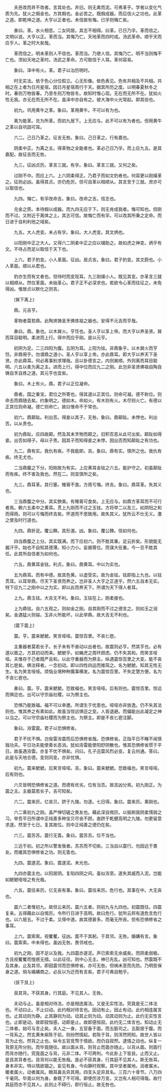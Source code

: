 <!-- { "loadSidebar": true } -->
　　夫邑改而井不改者。言其处也。井旧。则无禽而泥。可弗革乎。学者以变化气质为先。犹火之煆金也。方其煆也。金必苦之。既煆成器。而后信火之功也。此革之道。即乾坤之道。大亨以正者也。未信故有悔。已孚则悔亡矣。

　　彖曰。革。水火相息。二女同居。其志不相得。曰革。已日乃孚。革而信之。文明以说。大亨以正。革而当。其悔乃亡。天地革而四时成。汤武革命。顺乎天而应乎人。革之时大矣哉。

　　革而信之。明未革则人不信也。革而当。乃使人信。其悔乃亡。明不当则悔不亡也。须如天地之革时。汤武之革命。方可取信于人耳。革何容易。

　　象曰。泽中有火。革。君子以治历明时。

　　时无实法。依于色心分位假立。心无形像。依色表见。色有共相及不共相。共相之在上者为日月星宿。因日月星宿周行于天。据其所历之度。以明春夏秋冬之时。春则万物皆春。乃至冬则万物皆冬。故知时惟心现。无在而无所不在。犹如火性无我。亦无在而无所不在。虽泽中亦自有之。彼大海中火光常起。即其验也。

　　初九。巩用黄牛之革。象曰。革用黄牛。不可以有为也。

　　离为能革。兑为所革。而初九居下。上无应与。此不可以有为者也。但用黄牛之革以自巩固可耳。

　　六二。己日乃革之。征吉无咎。象曰。己日革之。行有嘉也。

　　阴柔中正。为离之主。得革物之全能者也。革必己日乃孚。而上应九五。是其嘉配。故征吉而无咎。

　　九三。征凶贞厉。革言三就。有孚。象曰。革言三就。又何之矣。

　　过刚不中。而应上六。上六阴柔得正。乃君子而如文豹者也。何容更以刚燥革之。征则必凶。虽得其贞。亦仍危厉。但可自革以相顺从。其言至于三就。庶亦可以取信也。

　　九四。悔亡。有孚改命吉。象曰。改命之吉。信志也。

　　兑金之质。本待煆以成器。而九四无应于下。则无肯成我者。悔可知也。但刚而不过。又附近于离体之上。其志可信。故悔亡而有孚。可以改其所秉之定命。而日进于自利利他之域矣。

　　九五。大人虎变。未占有孚。象曰。大人虎变。其文炳也。

　　以阳刚中正之大人。又得六二阴柔中正之应以辅助之。故如虎之神变。炳乎有文。不待占而足以取信于天下也。

　　上六。君子豹变。小人革面。征凶。居贞吉。象曰。君子豹变。其文蔚也。小人革面。顺以从君也。

　　豹亦生而有文者也。但待时而变现耳。九三刚燥小人。既见其变。亦革言三就以相顺从。然仅革面。未始革心。君子正不必深求也。若欲令心革而往征之。未免得凶。惟居贞以默化之则吉。

　　(巽下离上)

　　鼎。元吉亨。

　　革物者莫若鼎。此陶贤铸圣烹佛炼祖之器也。安得不元吉而亨哉。

　　彖曰。鼎。象也。以木巽火。亨饪也。圣人亨以享上帝。而大亨以养圣贤。巽而耳目聪明。柔进而上行。得中而应乎刚。是以元亨。

　　初阴为足。二三四阳为腹。五阴为耳。上阳为铉。非鼎象乎。以木巽火而亨饪。非鼎用乎。勿谓鼎之道小。圣人亨以享上帝。亦此鼎耳。即大亨以养天下圣贤。亦此鼎耳。何必离事别求理哉。且以卦德言之。内则巽顺。外则离而耳目聪明。六五以柔为离之主。进而上行。得中位而应九二之刚。此岂非圣贤佛祖自陶自铸自烹自炼之道。其元亨也宜矣。

　　象曰。木上有火。鼎。君子以正位凝命。

　　鼎者。国之重宝。君位之所寄也。得其道以正其位。则命可凝。德不称位。则命去而鼎随去矣。约象明之。德如木。命如火。有木则有火。木尽则火亡。有德以正其位则命凝。德亡则命亡。故曰惟命不于常也。

　　初六。鼎颠趾。利出否。得妾以其子。无咎。象曰。鼎颠趾。未悖也。利出否。以从贵也。

　　初为鼎趾。应四故颠。然及其未烹物而颠之。旧积否恶从此可出矣。颠趾如得妾。出否如得子。母以子贵。因其子而知得妾之未悖。因出否而知颠趾之有功也。

　　九二。鼎有实。我仇有疾。不我能即。吉。象曰。鼎有实。慎所之也。我仇有疾。终无尤也。

　　二当鼎腹之下分。阳刚故为有实。上应黄耳金铉之六五。能护守之。初虽颠趾而有疾。终不害及我也。然在二。则宜慎所之矣。

　　九三。鼎耳革。其行塞。雉膏不食。方雨亏悔。终吉。象曰。鼎耳革。失其义也。

　　三当鼎腹之中分。其实腴美。有雉膏可食矣。上无应与。如鼎方革耳而不可行者焉。赖六五柔中之黄耳。贯上九刚而不过之玉铉。方将举二以及三。如阴阳之和而得雨。则可以亏悔而终吉矣。怀道而不思致用。故失其义。犹所云不仕无义。激之使及时行道也。

　　九四。鼎折足。覆公餗。其形渥。凶。象曰。覆公餗。信如何也。

　　四当鼎腹之上分。其实既满。而下应初六。则不胜其重。足云折矣。形貌能无赧汗乎。始也不自知其德薄。知小力小。妄据尊位。而谋大任重。今一旦不胜其任。此其所自信者为如何也。

　　六五。鼎黄耳金铉。利贞。象曰。鼎黄耳。中以为实也。

　　五为鼎耳。而有中德。故其色黄。以虚受实。故为金铉。铉即指上九也。以铉贯耳。以耳举鼎。尽天下圣贤而养之。岂非圣人大亨之正道乎。然六五自本无实。特下应九二之刚中以之为实。即以此而养天下。所谓为天下得人者耳。

　　上九。鼎玉铉。大吉无不利。象曰。玉铉在上。刚柔接也。

　　上为鼎铉。自六五观之。则如金之刚。自其刚而不过之德言之。则如玉之润矣。金遇猛火则镕。玉非火所能坏。以此举鼎。故大吉无不利也。

　　(震下震上)

　　震。亨。震来虩虩。笑言哑哑。震惊百里。不丧匕鬯。

　　主重器者莫若长子。长子未有不奋动以出者也。故震则必亨。然其亨也。必有道以致之。方其初动而来。虩虩乎。如蝇虎之周环顾虑。仍不失其和。而笑言哑哑。夫惟存于己者既严且和。以此守重器而为祭主。纵遇震惊百里之大变。能不丧其匕鬯矣。佛法释者。一念初动。即以四性四运而推简之。名为虩虩。知其无性无生。名为笑言哑哑。烦恼业境种种魔事横发。名为震惊百里。不失定慧方便。名为不丧匕鬯也。

　　彖曰。震。亨。震来虩虩。恐致福也。笑言哑哑。后有则也。震惊百里。惊远而惧迩也。出可以守宗庙社稷。以为祭主也。

　　恐惧乃能致福。福不可以幸邀。所谓生于忧患也。哑哑亦非放逸。仍不失其法则也。惟其养之有素如此。故虽当惊远惧迩之变。人皆退避。而偏能出此凝定之神以当之。可以守宗庙社稷而为祭主也。为祭主。即是不丧匕鬯注脚。

　　象曰。洊雷震。君子以恐惧修省。

　　君子不忧不惧。岂俟雷洊震而后恐惧修省哉。恐惧修省。正指平日不睹不闻慎独功夫。平日功夫能使善长恶消。犹如洊雷能使阳舒阴散也。惟其恐惧修省惯于平日。故虽遇洊雷。亦复不忧不惧矣。问曰。孔子迅雷风烈必变。复云何通。答曰。此是与天地合德。变则同变。亦非忧惧。

　　初九。震来虩虩。后笑言哑哑。吉。象曰。震来虩虩。恐致福也。笑言哑哑。后有则也。

　　六爻皆明恐惧修省之道。而德有优劣。位有当否。故吉凶分焉。初九刚正。为震之主。主器莫若长子。吉可知矣。

　　六二。震来厉。亿丧贝。跻于九陵。勿逐。七日得。象曰。震来厉。乘刚也。

　　六二乘初九之刚。盖严惮切磋之畏友也。藉此深自惕厉。以振刷我阴柔懦弱之习。举吾平日所谓中正纯善多种宝贝尽丧不顾。直跻于乾健高明之九陵。勿更留意求逐。然至于七日。复其故位。则中正纯善之德仍在矣。

　　六三。震苏苏。震行无眚。象曰。震苏苏。位不当也。

　　三远于初。初之所以警发我者。苏苏而不切矣。三当自以震行。勿因远于畏友。而缓其恐惧修省之功。则无眚也。

　　九四。震遂泥。象曰。震遂泥。未光也。

　　九四亦震主也。以阳居阴。复陷四阴之间。虽似洊至。遂失其威而入泥。岂能如虩虩哑哑之有光哉。

　　六五。震往来厉。亿无丧有事。象曰。震往来厉。危行也。其事在中。大无丧也。

　　震六二者惟初九。故但云来厉。震六五者。则初九与九四也。初震既往。四震复来。五得藉此以自惕厉。令所行日进于高明。故曰危行。犹所云邦有道危言危行也。以六居五。不过于柔。又得中道。故其德甚多。而毫无所丧。但有恐惧修省之事耳。

　　上六。震索索。视矍矍。征凶。震不于其躬。于其邻。无咎。婚媾有言。象曰。震索索。中未得也。虽凶无咎。畏邻戒也。

　　初九之刚。固不足以及我。九四震亦遂泥。声已索索无余威矣。而阴柔弱极。方且视矍矍而惶惑无措。以此征往。则中心无主。神已先乱。凶可知也。然震既不及其身。止及其邻。即因震邻而恐惧修省。亦可无咎。但祸未至而先防。乃明哲保身之道。倘与婚媾商之。必反以为迂而有言矣。君子可弗自勉乎。

　　(艮下艮上)

　　艮其背。不获其身。行其庭。不见其人。无咎。

　　夫动与止。虽是相对待法。亦是相连属法。又是无实性法。究竟是无二体法也。不动曰止。不止曰动。此约相对待言也。因动有止。因止有动。此约相连属言也。止其动则为静。止其静则为动。动其止则为动。动其动则为止。此约无实性言也。止即是动。故即寂恒感。动即是止。故即感恒寂。此约无二体言也。知动止无二体者。始可与言止矣。夫人之一身。五官备于面。而五脏司之。五脏居于腹。而一背系之。然玄黄朱紫陈于前。则纷然情起。若陈于背。则浑然罔知。故世人皆以背为止也。然背之止也。纵令五官竞骛于情欲。而仍自寂然。逮情之动也。纵复一背原无所分别。而毕竟随往。故以面从背。则背止而面亦随止。以背从面。则面行而背亦随行。究竟面之与背。元非二体。不可两判。今此卦上下皆艮。止而又止。是艮其背者也。艮背何以能无咎哉。是必不获其身。行其庭不见其人。斯无咎耳。身本非实。特以情欲锢之。妄见有身。今向静时观察。其中坚者属地。润者属水。暖者属火。动者属风。眼耳鼻舌异其用。四支头足异其名。三百六十骨节。八万四千毫窍。毕竟以何为身。身既了不可得。即使历涉万变。又岂有人相可得哉。故行其庭而亦不见其人。此则止不碍行。即行恒止。故无咎也。

